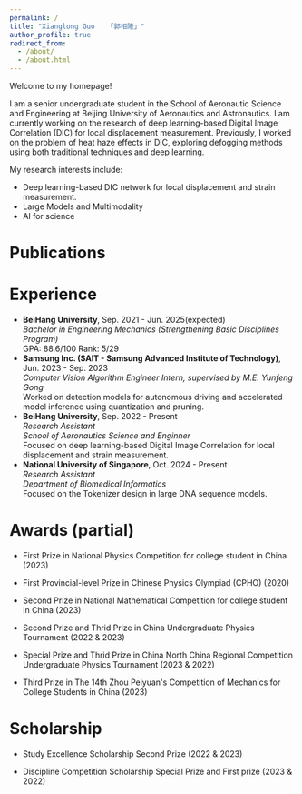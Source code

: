```yaml
---
permalink: /
title: "Xianglong Guo   「郭相隆」"
author_profile: true
redirect_from: 
  - /about/
  - /about.html
---
```


Welcome to my homepage!

I am a senior undergraduate student in the School of Aeronautic Science and Engineering at Beijing University of Aeronautics and Astronautics. I am currently working on the research of deep learning-based Digital Image Correlation (DIC) for local displacement measurement. Previously, I worked on the problem of heat haze effects in DIC, exploring defogging methods using both traditional techniques and deep learning.

My research interests include:
* Deep learning-based DIC network for local displacement and strain measurement.
* Large Models and Multimodality
* AI for science

Publications
======



Experience
======
<ul>
<li>
<b>BeiHang University</b>, Sep. 2021 - Jun. 2025(expected)<br>
<i>Bachelor in Engineering Mechanics (Strengthening Basic Disciplines Program)</i><br>
GPA: 88.6/100 Rank: 5/29<br>
</li>



<li>
<b>Samsung Inc. (SAIT - Samsung Advanced Institute of Technology)</b>, Jun. 2023 - Sep. 2023<br>
<i>Computer Vision Algorithm Engineer Intern, supervised by M.E. Yunfeng Gong</i><br>
Worked on detection models for autonomous driving and accelerated model inference using quantization and pruning.<br>
</li>

<li>
<b>BeiHang University</b>, Sep. 2022 - Present<br>
<i>Research Assistant</i><br>
<i>School of Aeronautics Science and Enginner</i><br>
Focused on deep learning-based Digital Image Correlation for local displacement and strain measurement.<br>
</li>

<li>
<b>National University of Singapore</b>, Oct. 2024 - Present<br>
<i>Research Assistant</i><br>
<i>Department of Biomedical Informatics</i><br>
Focused on the Tokenizer design in large DNA sequence models.<br>
</li>
</ul>


Awards (partial)
======

-    First Prize in National Physics Competition for college student in
    China (2023)

-    First Provincial-level Prize in Chinese Physics Olympiad
    (CPHO) (2020)

-    Second Prize in National Mathematical Competition for college
    student in China (2023)

-    Second Prize and Thrid Prize in China Undergraduate Physics
    Tournament (2022 & 2023)

-    Special Prize and Thrid Prize in China North China Regional
    Competition Undergraduate Physics Tournament (2023 & 2022)

-    Third Prize in The 14th Zhou Peiyuan's Competition of Mechanics for
    College Students in China (2023)


Scholarship
======

-    Study Excellence Scholarship Second Prize (2022 & 2023)

-    Discipline Competition Scholarship Special Prize and First prize
    (2023 & 2022)

